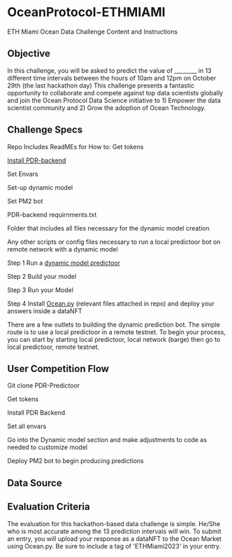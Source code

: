 # OceanProtocol-ETHMIAMI
ETH Miami Ocean Data Challenge Content and Instructions 


## Objective 
In this challenge, you will be asked to predict the value of ________ in 13 different time intervals between the hours of 10am and 12pm on October 29th (the last hackathon day)
This challenge presents a fantastic opportunity to collaborate and compete against top data scientists globally and join the Ocean Protocol Data Science initiative to 1) Empower the data scientist community and 2) Grow the adoption of Ocean Technology.

## Challenge Specs
Repo Includes ReadMEs for How to:
Get tokens

[Install PDR-backend](https://github.com/nickscavuzzo33/OceanProtocol-ETHMIAMI/blob/main/install%20pdr%20backend%20.md)

Set Envars

Set-up dynamic model

Set PM2 bot

PDR-backend requirnments.txt

Folder that includes all files necessary for the dynamic model creation

Any other scripts or config files necessary to run a local predictoor bot on remote network with a dynamic model

Step 1 Run a [dynamic model predictoor](https://github.com/nickscavuzzo33/OceanProtocol-ETHMIAMI/blob/main/dynamic-model%20.md)

Step 2 Build your model 

Step 3 Run your Model 

Step 4 Install [Ocean.py](https://github.com/nickscavuzzo33/OceanProtocol-ETHMIAMI/blob/main/installoceanpy.md) (relevant files attached in repo) and deploy your answers inside a dataNFT

There are a few outlets to building the dynamic prediction bot. The simple route is to use a local predictoor in a remote testnet. To begin your process, you can start by starting local predictoor, local network (barge) then go to local predictoor, remote testnet. 

## User Competition Flow 
Git clone  PDR-Predictoor

Get tokens

Install PDR Backend

Set all envars

Go into the Dynamic model section and make adjustments to code as needed to customize model

Deploy PM2 bot to begin producing predictions




## Data Source 


## Evaluation Criteria 
The evaluation for this hackathon-based data challenge is simple. He/She who is most accurate among the 13 prediction intervals will win. To submit an entry, you will upload your response as a dataNFT to the Ocean Market using Ocean.py. Be sure to include a tag of 'ETHMiami2023' in your entry.
